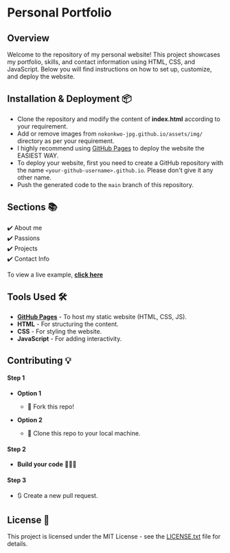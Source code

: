# Personal Portfolio 
## Overview

Welcome to the repository of my personal website! This project showcases my portfolio, skills, and contact information using HTML, CSS, and JavaScript. Below you will find instructions on how to set up, customize, and deploy the website.


## Installation & Deployment 📦
- Clone the repository and modify the content of **index.html** according to your requirement.
- Add or remove images from `nokonkwo-jpg.github.io/assets/img/` directory as per your requirement.
- I highly recommend using [GitHub Pages](https://docs.github.com/en/pages/getting-started-with-github-pages/creating-a-github-pages-site) to deploy the website the EASIEST WAY.
- To deploy your website, first you need to create a GitHub repository with the name `<your-github-username>.github.io`. Please don't give it any other name.
- Push the generated code to the `main` branch of this repository.

## Sections 📚
✔️ About me\
✔️ Passions\
✔️ Projects\
✔️ Contact Info

To view a live example, **[click here](https://nokonkwo-jpg.github.io/nnaemekaokonkwo.github.io/nnaemeka/)**

## Tools Used 🛠️
* [**GitHub Pages**](https://docs.github.com/en/pages/getting-started-with-github-pages/creating-a-github-pages-site) - To host my static website (HTML, CSS, JS).
* **HTML** - For structuring the content.
* **CSS** - For styling the website.
* **JavaScript** - For adding interactivity.

## Contributing 💡
#### Step 1

- **Option 1**
    - 🍴 Fork this repo!

- **Option 2**
    - 👯 Clone this repo to your local machine.

#### Step 2

- **Build your code** 🔨🔨🔨

#### Step 3

- 🔃 Create a new pull request.

## License 📄
This project is licensed under the MIT License - see the [LICENSE.txt](./nnaemeka/_LICENSE) file for details.
